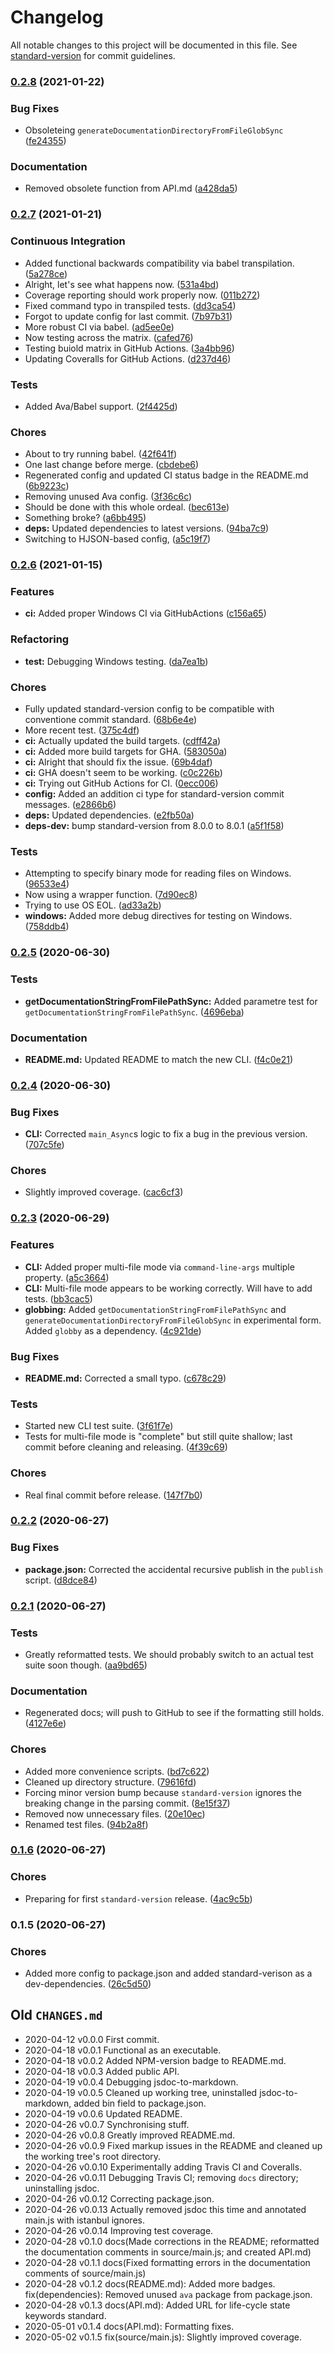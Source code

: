 # Changelog

All notable changes to this project will be documented in this file. See [standard-version](https://github.com/conventional-changelog/standard-version) for commit guidelines.

### [0.2.8](https://github.com/Anadian/extract-documentation-comments/compare/v0.2.7...v0.2.8) (2021-01-22)


### Bug Fixes

* Obsoleteing `generateDocumentationDirectoryFromFileGlobSync` ([fe24355](https://github.com/Anadian/extract-documentation-comments/commit/fe243550120f513077f34059864057d5f9c0afd3))


### Documentation

* Removed obsolete function from API.md ([a428da5](https://github.com/Anadian/extract-documentation-comments/commit/a428da590df7ec8bcb0f123a0b23607e9a55ccf2))

### [0.2.7](https://github.com/Anadian/extract-documentation-comments/compare/v0.2.6...v0.2.7) (2021-01-21)


### Continuous Integration

* Added functional backwards compatibility via babel transpilation. ([5a278ce](https://github.com/Anadian/extract-documentation-comments/commit/5a278cefeb43349933c960363a16566df58e89c2))
* Alright, let's see what happens now. ([531a4bd](https://github.com/Anadian/extract-documentation-comments/commit/531a4bddcf043611df78a1bd14bad324354c07cb))
* Coverage reporting should work properly now. ([011b272](https://github.com/Anadian/extract-documentation-comments/commit/011b272bc9abf2a2427e2f21bcbb565d39bb85ad))
* Fixed command typo in transpiled tests. ([dd3ca54](https://github.com/Anadian/extract-documentation-comments/commit/dd3ca54ce7d047e64879c9c0ddb0794639f6ce77))
* Forgot to update config for last commit. ([7b97b31](https://github.com/Anadian/extract-documentation-comments/commit/7b97b31ba0248cec8a87b395174c9bd8adb0300c))
* More robust CI via babel. ([ad5ee0e](https://github.com/Anadian/extract-documentation-comments/commit/ad5ee0edcc75e6175ba64e2a84cf9b210a8f8c20))
* Now testing across the matrix. ([cafed76](https://github.com/Anadian/extract-documentation-comments/commit/cafed7617e7d9051c70baad3498a22762e189125))
* Testing buiold matrix in GitHub Actions. ([3a4bb96](https://github.com/Anadian/extract-documentation-comments/commit/3a4bb96eefc9de6d3f35a7f4b402df11f98ce558))
* Updating Coveralls for GitHub Actions. ([d237d46](https://github.com/Anadian/extract-documentation-comments/commit/d237d46dba5fcd65f9f43ffb1f5cd861c159e71e))


### Tests

* Added Ava/Babel support. ([2f4425d](https://github.com/Anadian/extract-documentation-comments/commit/2f4425d261b61dc923ebd8f0f7e6a28b5c039849))


### Chores

* About to try running babel. ([42f641f](https://github.com/Anadian/extract-documentation-comments/commit/42f641f8d6102ea9c0406f4670c105b251d76afa))
* One last change before merge. ([cbdebe6](https://github.com/Anadian/extract-documentation-comments/commit/cbdebe658774015f4931b5bce8123082eb0d9612))
* Regenerated config and updated CI status badge in the README.md ([6b9223c](https://github.com/Anadian/extract-documentation-comments/commit/6b9223cfade02db52ef5058d48afe9b06e327531))
* Removing unused Ava config. ([3f36c6c](https://github.com/Anadian/extract-documentation-comments/commit/3f36c6c292fd68441048317fad766314e89ec733))
* Should be done with this whole ordeal. ([bec613e](https://github.com/Anadian/extract-documentation-comments/commit/bec613ee0a93ed4004ba52b57f80d15537cec5ba))
* Something broke? ([a6bb495](https://github.com/Anadian/extract-documentation-comments/commit/a6bb495bdad10be0585a48304e076561b66d9b90))
* **deps:** Updated dependencies to latest versions. ([94ba7c9](https://github.com/Anadian/extract-documentation-comments/commit/94ba7c9d693bbfcbb48879dc70e6e4a76a8ae682))
* Switching to HJSON-based config, ([a5c19f7](https://github.com/Anadian/extract-documentation-comments/commit/a5c19f7f2d08f18abfe3d198ec1fc7c987e481df))

### [0.2.6](https://github.com/Anadian/extract-documentation-comments/compare/v0.2.5...v0.2.6) (2021-01-15)


### Features

* **ci:** Added proper Windows CI via GitHubActions ([c156a65](https://github.com/Anadian/extract-documentation-comments/commit/c156a659c283058e770b146a716a9685889352aa))


### Refactoring

* **test:** Debugging Windows testing. ([da7ea1b](https://github.com/Anadian/extract-documentation-comments/commit/da7ea1b12b86c1fdfb076f82aa79ffb5efe3d0d9))


### Chores

* Fully updated standard-version config to be compatible with conventione commit standard. ([68b6e4e](https://github.com/Anadian/extract-documentation-comments/commit/68b6e4e06533cf880300bd574819d3eb3b8936a8))
* More recent test. ([375c4df](https://github.com/Anadian/extract-documentation-comments/commit/375c4df10dd8c8ebb529e2cf5197bcbd5ac65d08))
* **ci:** Actually updated the build targets. ([cdff42a](https://github.com/Anadian/extract-documentation-comments/commit/cdff42aa79d00fdb2973954c73ebd8c93d15e6cb))
* **ci:** Added more build targets for GHA. ([583050a](https://github.com/Anadian/extract-documentation-comments/commit/583050a802e217a586db6294796f79104dd8aad0))
* **ci:** Alright that should fix the issue. ([69b4daf](https://github.com/Anadian/extract-documentation-comments/commit/69b4daf45e3e5a745f1f06a816d4aa66f83f4717))
* **ci:** GHA doesn't seem to be working. ([c0c226b](https://github.com/Anadian/extract-documentation-comments/commit/c0c226b261d548e01b8729aa9e46fb3bd312f0db))
* **ci:** Trying out GitHub Actions for CI. ([0ecc006](https://github.com/Anadian/extract-documentation-comments/commit/0ecc006d650714c1211f0d5ddeb389bf1952c9ab))
* **config:** Added an addition ci type for standard-version commit messages. ([e2866b6](https://github.com/Anadian/extract-documentation-comments/commit/e2866b67768188f1dddf6a86a940efb485cd3017))
* **deps:** Updated dependencies. ([e2fb50a](https://github.com/Anadian/extract-documentation-comments/commit/e2fb50acf6893620cde9130bc0ed0382874297af))
* **deps-dev:** bump standard-version from 8.0.0 to 8.0.1 ([a5f1f58](https://github.com/Anadian/extract-documentation-comments/commit/a5f1f5873e5667666b1aba8aaee5371ab7dcb392))


### Tests

* Attempting to specify binary mode for reading files on Windows. ([96533e4](https://github.com/Anadian/extract-documentation-comments/commit/96533e47c71367f84d7af6b69a20f0ca5741fbb9))
* Now using a wrapper function. ([7d90ec8](https://github.com/Anadian/extract-documentation-comments/commit/7d90ec832ac1f133f1d3ea38c317c028f871b3ad))
* Trying to use OS EOL. ([ad33a2b](https://github.com/Anadian/extract-documentation-comments/commit/ad33a2b1a8da7384d23fbfdacd00bd6e95ef14f6))
* **windows:** Added more debug directives for testing on Windows. ([758ddb4](https://github.com/Anadian/extract-documentation-comments/commit/758ddb42b135f32d0d5f140e3a3d785c6ce5a9e8))

### [0.2.5](https://github.com/Anadian/extract-documentation-comments/compare/v0.2.4...v0.2.5) (2020-06-30)


### Tests

* **getDocumentationStringFromFilePathSync:** Added parametre test for `getDocumentationStringFromFilePathSync`. ([4696eba](https://github.com/Anadian/extract-documentation-comments/commit/4696ebac799e70231b6d864be37f2158c1696a8f))


### Documentation

* **README.md:** Updated README to match the new CLI. ([f4c0e21](https://github.com/Anadian/extract-documentation-comments/commit/f4c0e218afc4bfb94518686fe3a4e0456454ba10))

### [0.2.4](https://github.com/Anadian/extract-documentation-comments/compare/v0.2.3...v0.2.4) (2020-06-30)


### Bug Fixes

* **CLI:** Corrected `main_Async`s logic to fix a bug in the previous version. ([707c5fe](https://github.com/Anadian/extract-documentation-comments/commit/707c5fe1eac5f9a6c06d63185b8df75c088bd90c))


### Chores

* Slightly improved coverage. ([cac6cf3](https://github.com/Anadian/extract-documentation-comments/commit/cac6cf3e886051bec26fb758e7b783940feab720))

### [0.2.3](https://github.com/Anadian/extract-documentation-comments/compare/v0.2.2...v0.2.3) (2020-06-29)


### Features

* **CLI:** Added proper multi-file mode via `command-line-args` multiple property. ([a5c3664](https://github.com/Anadian/extract-documentation-comments/commit/a5c3664840ff99d254649808b45f0082810d2c9d))
* **CLI:** Multi-file mode appears to be working correctly. Will have to add tests. ([bb3cac5](https://github.com/Anadian/extract-documentation-comments/commit/bb3cac5af27e0ac85ac96be5289779f9b1567d08))
* **globbing:** Added `getDocumentationStringFromFilePathSync` and `generateDocumentationDirectoryFromFileGlobSync` in experimental form. Added `globby` as a dependency. ([4c921de](https://github.com/Anadian/extract-documentation-comments/commit/4c921deef208065a7cdb741d115f0acee2c1a212))


### Bug Fixes

* **README.md:** Corrected a small typo. ([c678c29](https://github.com/Anadian/extract-documentation-comments/commit/c678c296ade103875e44309d524455e132ba70ee))


### Tests

* Started new CLI test suite. ([3f61f7e](https://github.com/Anadian/extract-documentation-comments/commit/3f61f7e92c2635e791e57d298207b92bcd25dc19))
* Tests for multi-file mode is "complete" but still quite shallow; last commit before cleaning and releasing. ([4f39c69](https://github.com/Anadian/extract-documentation-comments/commit/4f39c69d5ab23c9353f433dc305bdc182d591d62))


### Chores

* Real final commit before release. ([147f7b0](https://github.com/Anadian/extract-documentation-comments/commit/147f7b08eacfcb0ef9a5e6107c66a7b171423764))

### [0.2.2](https://github.com/Anadian/extract-documentation-comments/compare/v0.2.1...v0.2.2) (2020-06-27)


### Bug Fixes

* **package.json:** Corrected the accidental recursive publish in the `publish` script. ([d8dce84](https://github.com/Anadian/extract-documentation-comments/commit/d8dce8411bde35a637f15334bd31f3cf9746d4b4))

### [0.2.1](https://github.com/Anadian/extract-documentation-comments/compare/v0.1.6...v0.2.1) (2020-06-27)


### Tests

* Greatly reformatted tests. We should probably switch to an actual test suite soon though. ([aa9bd65](https://github.com/Anadian/extract-documentation-comments/commit/aa9bd6565c6d9cef2ff685f4c83299935c27e6f8))


### Documentation

* Regenerated docs; will push to GitHub to see if the formatting still holds. ([4127e6e](https://github.com/Anadian/extract-documentation-comments/commit/4127e6e09281d9821f8f38f7c413e2a82d9096ca))


### Chores

* Added more convenience scripts. ([bd7c622](https://github.com/Anadian/extract-documentation-comments/commit/bd7c6226504a6a6463e9fc40b2003d2abbd9ad6a))
* Cleaned up directory structure. ([79616fd](https://github.com/Anadian/extract-documentation-comments/commit/79616fd9573b62e587104eaf111244375f9f533a))
* Forcing minor version bump because `standard-version` ignores the breaking change in the parsing commit. ([8e15f37](https://github.com/Anadian/extract-documentation-comments/commit/8e15f3714a06ca8cf693d18d3b63fc864200211c))
* Removed now unnecessary files. ([20e10ec](https://github.com/Anadian/extract-documentation-comments/commit/20e10ecee8d09aa61c276da03d15ee6566a06780))
* Renamed test files. ([94b2a8f](https://github.com/Anadian/extract-documentation-comments/commit/94b2a8f6daf6ee942506091fe89688db64af5c89))

### [0.1.6](https://github.com/Anadian/extract-documentation-comments/compare/v0.1.5...v0.1.6) (2020-06-27)


### Chores

* Preparing for first `standard-version` release. ([4ac9c5b](https://github.com/Anadian/extract-documentation-comments/commit/4ac9c5b9cd344437f224815f93cfe3c6e252603d))

### 0.1.5 (2020-06-27)


### Chores

* Added more config to package.json and added standard-verison as a dev-dependencies. ([26c5d50](https://github.com/Anadian/extract-documentation-comments/commit/26c5d50220aa2b3ab694be6f099088b89ddfdb59))

## Old `CHANGES.md`
- 2020-04-12 v0.0.0 First commit.
- 2020-04-18 v0.0.1 Functional as an executable.
- 2020-04-18 v0.0.2 Added NPM-version badge to README.md.
- 2020-04-18 v0.0.3 Added public API.
- 2020-04-19 v0.0.4 Debugging jsdoc-to-markdown.
- 2020-04-19 v0.0.5 Cleaned up working tree, uninstalled jsdoc-to-markdown, added bin field to package.json.
- 2020-04-19 v0.0.6 Updated README.
- 2020-04-26 v0.0.7 Synchronising stuff.
- 2020-04-26 v0.0.8 Greatly improved README.md.
- 2020-04-26 v0.0.9 Fixed markup issues in the README and cleaned up the working tree's root directory.
- 2020-04-26 v0.0.10 Experimentally adding Travis CI and Coveralls.
- 2020-04-26 v0.0.11 Debugging Travis CI; removing `docs` directory; uninstalling jsdoc.
- 2020-04-26 v0.0.12 Correcting package.json.
- 2020-04-26 v0.0.13 Actually removed jsdoc this time and annotated main.js with istanbul ignores.
- 2020-04-26 v0.0.14 Improving test coverage.
- 2020-04-28 v0.1.0 docs(Made corrections in the README; reformatted the documentation comments in source/main.js; and created API.md)
- 2020-04-28 v0.1.1 docs(Fixed formatting errors in the documentation comments of source/main.js)
- 2020-04-28 v0.1.2 docs(README.md): Added more badges. fix(dependencies): Removed unused `ava` package from package.json.
- 2020-04-28 v0.1.3 docs(API.md): Added URL for life-cycle state keywords standard.
- 2020-05-01 v0.1.4 docs(API.md): Formatting fixes.
- 2020-05-02 v0.1.5 fix(source/main.js): Slightly improved coverage.
